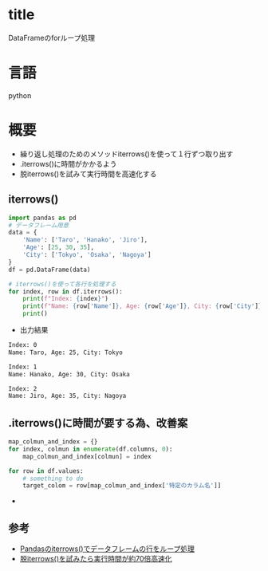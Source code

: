# title
DataFrameのforループ処理
# 言語
python

# 概要
- 繰り返し処理のためのメソッドiterrows()を使って１行ずつ取り出す
- .iterrows()に時間がかかるよう
- 脱iterrows()を試みて実行時間を高速化する

## iterrows()
```python
import pandas as pd
# データフレーム用意
data = {
    'Name': ['Taro', 'Hanako', 'Jiro'],
    'Age': [25, 30, 35],
    'City': ['Tokyo', 'Osaka', 'Nagoya']
}
df = pd.DataFrame(data)

# iterrows()を使って各行を処理する
for index, row in df.iterrows():
    print(f"Index: {index}")
    print(f"Name: {row['Name']}, Age: {row['Age']}, City: {row['City']}")
    print()
```

- 出力結果
```sh
Index: 0
Name: Taro, Age: 25, City: Tokyo

Index: 1
Name: Hanako, Age: 30, City: Osaka

Index: 2
Name: Jiro, Age: 35, City: Nagoya
```

## .iterrows()に時間が要する為、改善案
```python
map_colmun_and_index = {}
for index, colmun in enumerate(df.columns, 0):
    map_colmun_and_index[colmun] = index

for row in df.values:
    # something to do
    target_colom = row[map_colmun_and_index['特定のカラム名']]
```
- 

## 参考
- [Pandasのiterrows()でデータフレームの行をループ処理](https://www.salesanalytics.co.jp/datascience/datascience243/)
- [脱iterrows()を試みたら実行時間が約70倍高速化](https://qiita.com/daikikatsuragawa/items/1658134af600be2c1c16)